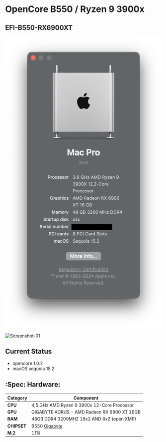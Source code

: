 # OpenCore B550 / Ryzen 9 3900x

## EFI-B550-RX6900XT

![Screenshot-02](./assets/screenshot-02.png)

![Screenshot-01](./.github/assets/screenshot-01.png)

## Current Status
 - opencore 1.0.2
 - macOS sequoia 15.2

## :Spec: Hardware:

| **Category** | **Component**                                                                    |
| ------------ | -------------------------------------------------------------------------------- |
| **CPU**      | 4,5 GHz AMD Ryzen 9 3900x 12-Core Processor                                        |
| **GPU**      | GIGABYTE AORUS  - AMD Radeon RX 6900 XT 16GB                       |
| **RAM**      | 48GB  DDR4 3200MHZ  16x2 AND 8x2 (open XMP)                                                   |
| **CHIPSET**  | B550 [Gigabyte](https://www.gigabyte.com/th/Motherboard/B550-AORUS-MASTER-rev-10) |
| **M.2**      | 1TB                                                                   |

